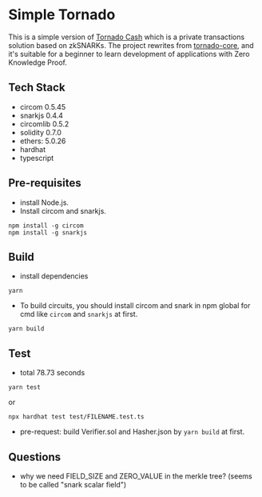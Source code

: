 # Simple Tornado
This is a simple version of [Tornado Cash](https://tornado.cash/) which is a private transactions solution based on zkSNARKs. The project rewrites from [tornado-core](https://github.com/tornadocash/tornado-core), and it's suitable for a beginner to learn development of applications with Zero Knowledge Proof.

## Tech Stack
- circom 0.5.45
- snarkjs 0.4.4
- circomlib 0.5.2
- solidity 0.7.0
- ethers: 5.0.26
- hardhat
- typescript

## Pre-requisites
- install Node.js.
- Install circom and snarkjs.
```
npm install -g circom
npm install -g snarkjs
```

## Build
- install dependencies
```
yarn
```
- To build circuits, you should install circom and snark in npm global for cmd like `circom` and `snarkjs` at first.

```
yarn build
```

## Test
- total 78.73 seconds

```
yarn test
```
or
```
npx hardhat test test/FILENAME.test.ts
```
- pre-request: build Verifier.sol and Hasher.json by `yarn build` at first.

## Questions
- why we need FIELD_SIZE and ZERO_VALUE in the merkle tree? (seems to be called "snark scalar field")